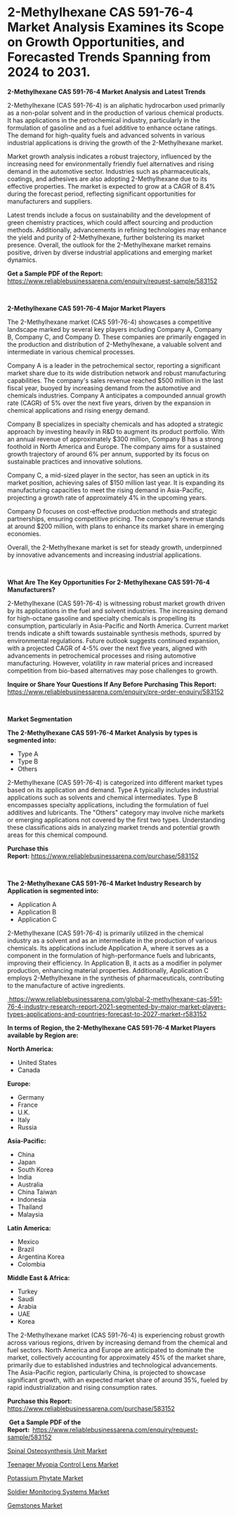 <p><h1>2-Methylhexane CAS 591-76-4 Market Analysis Examines its Scope on Growth Opportunities, and Forecasted Trends Spanning from 2024 to 2031.</h1></p><p><strong>2-Methylhexane CAS 591-76-4 Market Analysis and Latest Trends</strong></p>
<p><p>2-Methylhexane (CAS 591-76-4) is an aliphatic hydrocarbon used primarily as a non-polar solvent and in the production of various chemical products. It has applications in the petrochemical industry, particularly in the formulation of gasoline and as a fuel additive to enhance octane ratings. The demand for high-quality fuels and advanced solvents in various industrial applications is driving the growth of the 2-Methylhexane market.</p><p>Market growth analysis indicates a robust trajectory, influenced by the increasing need for environmentally friendly fuel alternatives and rising demand in the automotive sector. Industries such as pharmaceuticals, coatings, and adhesives are also adopting 2-Methylhexane due to its effective properties. The market is expected to grow at a CAGR of 8.4% during the forecast period, reflecting significant opportunities for manufacturers and suppliers.</p><p>Latest trends include a focus on sustainability and the development of green chemistry practices, which could affect sourcing and production methods. Additionally, advancements in refining technologies may enhance the yield and purity of 2-Methylhexane, further bolstering its market presence. Overall, the outlook for the 2-Methylhexane market remains positive, driven by diverse industrial applications and emerging market dynamics.</p></p>
<p><strong>Get a Sample PDF of the Report:&nbsp;</strong> <a href="https://www.reliablebusinessarena.com/enquiry/request-sample/583152?utm_campaign=1286&utm_medium=2&utm_source=Github&utm_content=ia&utm_term=28092024&utm_id=2-methylhexane-cas-591-76-4">https://www.reliablebusinessarena.com/enquiry/request-sample/583152</a></p>
<p>&nbsp;</p>
<p><strong>2-Methylhexane CAS 591-76-4 Major Market Players</strong></p>
<p><p>The 2-Methylhexane market (CAS 591-76-4) showcases a competitive landscape marked by several key players including Company A, Company B, Company C, and Company D. These companies are primarily engaged in the production and distribution of 2-Methylhexane, a valuable solvent and intermediate in various chemical processes.</p><p>Company A is a leader in the petrochemical sector, reporting a significant market share due to its wide distribution network and robust manufacturing capabilities. The company's sales revenue reached $500 million in the last fiscal year, buoyed by increasing demand from the automotive and chemicals industries. Company A anticipates a compounded annual growth rate (CAGR) of 5% over the next five years, driven by the expansion in chemical applications and rising energy demand.</p><p>Company B specializes in specialty chemicals and has adopted a strategic approach by investing heavily in R&D to augment its product portfolio. With an annual revenue of approximately $300 million, Company B has a strong foothold in North America and Europe. The company aims for a sustained growth trajectory of around 6% per annum, supported by its focus on sustainable practices and innovative solutions.</p><p>Company C, a mid-sized player in the sector, has seen an uptick in its market position, achieving sales of $150 million last year. It is expanding its manufacturing capacities to meet the rising demand in Asia-Pacific, projecting a growth rate of approximately 4% in the upcoming years.</p><p>Company D focuses on cost-effective production methods and strategic partnerships, ensuring competitive pricing. The company's revenue stands at around $200 million, with plans to enhance its market share in emerging economies.</p><p>Overall, the 2-Methylhexane market is set for steady growth, underpinned by innovative advancements and increasing industrial applications.</p></p>
<p>&nbsp;</p>
<p><strong>What Are The Key Opportunities For 2-Methylhexane CAS 591-76-4 Manufacturers?</strong></p>
<p><p>2-Methylhexane (CAS 591-76-4) is witnessing robust market growth driven by its applications in the fuel and solvent industries. The increasing demand for high-octane gasoline and specialty chemicals is propelling its consumption, particularly in Asia-Pacific and North America. Current market trends indicate a shift towards sustainable synthesis methods, spurred by environmental regulations. Future outlook suggests continued expansion, with a projected CAGR of 4-5% over the next five years, aligned with advancements in petrochemical processes and rising automotive manufacturing. However, volatility in raw material prices and increased competition from bio-based alternatives may pose challenges to growth.</p></p>
<p><strong>Inquire or Share Your Questions If Any Before Purchasing This Report:</strong> <a href="https://www.reliablebusinessarena.com/enquiry/pre-order-enquiry/583152?utm_campaign=1286&utm_medium=2&utm_source=Github&utm_content=ia&utm_term=28092024&utm_id=2-methylhexane-cas-591-76-4">https://www.reliablebusinessarena.com/enquiry/pre-order-enquiry/583152</a></p>
<p>&nbsp;</p>
<p><strong>Market Segmentation</strong></p>
<p><strong>The 2-Methylhexane CAS 591-76-4 Market Analysis by types is segmented into:</strong></p>
<p><ul><li>Type A</li><li>Type B</li><li>Others</li></ul></p>
<p><p>2-Methylhexane (CAS 591-76-4) is categorized into different market types based on its application and demand. Type A typically includes industrial applications such as solvents and chemical intermediates. Type B encompasses specialty applications, including the formulation of fuel additives and lubricants. The "Others" category may involve niche markets or emerging applications not covered by the first two types. Understanding these classifications aids in analyzing market trends and potential growth areas for this chemical compound.</p></p>
<p><strong>Purchase this Report:&nbsp;</strong><a href="https://www.reliablebusinessarena.com/purchase/583152?utm_campaign=1286&utm_medium=2&utm_source=Github&utm_content=ia&utm_term=28092024&utm_id=2-methylhexane-cas-591-76-4">https://www.reliablebusinessarena.com/purchase/583152</a></p>
<p>&nbsp;</p>
<p><strong>The 2-Methylhexane CAS 591-76-4 Market Industry Research by Application is segmented into:</strong></p>
<p><ul><li>Application A</li><li>Application B</li><li>Application C</li></ul></p>
<p><p>2-Methylhexane (CAS 591-76-4) is primarily utilized in the chemical industry as a solvent and as an intermediate in the production of various chemicals. Its applications include Application A, where it serves as a component in the formulation of high-performance fuels and lubricants, improving their efficiency. In Application B, it acts as a modifier in polymer production, enhancing material properties. Additionally, Application C employs 2-Methylhexane in the synthesis of pharmaceuticals, contributing to the manufacture of active ingredients.</p></p>
<p><a href="https://www.reliablebusinessarena.com/global-2-methylhexane-cas-591-76-4-industry-research-report-2021-segmented-by-major-market-players-types-applications-and-countries-forecast-to-2027-market-r583152?utm_campaign=1286&utm_medium=2&utm_source=Github&utm_content=ia&utm_term=28092024&utm_id=2-methylhexane-cas-591-76-4">&nbsp;https://www.reliablebusinessarena.com/global-2-methylhexane-cas-591-76-4-industry-research-report-2021-segmented-by-major-market-players-types-applications-and-countries-forecast-to-2027-market-r583152</a></p>
<p><strong>In terms of Region, the 2-Methylhexane CAS 591-76-4 Market Players available by Region are:</strong></p>
<p>
    <p> <strong> North America: </strong>
        <ul>
            <li>United States</li>
            <li>Canada</li>
        </ul>
        </p> 
    <p> <strong> Europe: </strong>
        <ul>
            <li>Germany</li>
            <li>France</li>
            <li>U.K.</li>
            <li>Italy</li>
            <li>Russia</li>
        </ul>
        </p> 
    <p> <strong> Asia-Pacific: </strong>
        <ul>
            <li>China</li>
            <li>Japan</li>
            <li>South Korea</li>
            <li>India</li>
            <li>Australia</li>
            <li>China Taiwan</li>
            <li>Indonesia</li>
            <li>Thailand</li>
            <li>Malaysia</li>
        </ul>
        </p> 
    <p> <strong> Latin America: </strong>
        <ul>
            <li>Mexico</li>
            <li>Brazil</li>
            <li>Argentina Korea</li>
            <li>Colombia</li>
        </ul>
        </p> 
    <p> <strong> Middle East & Africa: </strong>
        <ul>
            <li>Turkey</li>
            <li>Saudi</li>
            <li>Arabia</li>
            <li>UAE</li>
            <li>Korea</li>
        </ul>
    </p>
    </p>
<p><p>The 2-Methylhexane market (CAS 591-76-4) is experiencing robust growth across various regions, driven by increasing demand from the chemical and fuel sectors. North America and Europe are anticipated to dominate the market, collectively accounting for approximately 45% of the market share, primarily due to established industries and technological advancements. The Asia-Pacific region, particularly China, is projected to showcase significant growth, with an expected market share of around 35%, fueled by rapid industrialization and rising consumption rates.</p></p>
<p><strong>Purchase this Report: </strong><a href="https://www.reliablebusinessarena.com/purchase/583152?utm_campaign=1286&utm_medium=2&utm_source=Github&utm_content=ia&utm_term=28092024&utm_id=2-methylhexane-cas-591-76-4">https://www.reliablebusinessarena.com/purchase/583152</a></p>
<p>&nbsp;<strong>Get a Sample PDF of the Report:&nbsp;&nbsp;</strong><a href="https://www.reliablebusinessarena.com/enquiry/request-sample/583152?utm_campaign=1286&utm_medium=2&utm_source=Github&utm_content=ia&utm_term=28092024&utm_id=2-methylhexane-cas-591-76-4">https://www.reliablebusinessarena.com/enquiry/request-sample/583152</a></p>
<p><strong></strong></p>
<p><p><a href="https://github.com/luckyshygirl/Market-Research-Report-List-6/blob/main/spinal-osteosynthesis-unit-market.md?utm_campaign=1286&utm_medium=2&utm_source=Github&utm_content=ia&utm_term=28092024&utm_id=2-methylhexane-cas-591-76-4">Spinal Osteosynthesis Unit Market</a></p><p><a href="https://issuu.com/reportprime-2/docs/teenager-myopia-control-lens-market_b9ce508a62baf2?utm_campaign=1286&utm_medium=2&utm_source=Github&utm_content=ia&utm_term=28092024&utm_id=2-methylhexane-cas-591-76-4">Teenager Myopia Control Lens Market</a></p><p><a href="https://www.linkedin.com/pulse/potassium-phytate-market-forecast-global-trends-analysis-from-cfjhf?utm_campaign=1286&utm_medium=2&utm_source=Github&utm_content=ia&utm_term=28092024&utm_id=2-methylhexane-cas-591-76-4">Potassium Phytate Market</a></p><p><a href="https://issuu.com/reportprime-2/docs/soldier-monitoring-systems-market-s_c1316632d9791f?utm_campaign=1286&utm_medium=2&utm_source=Github&utm_content=ia&utm_term=28092024&utm_id=2-methylhexane-cas-591-76-4">Soldier Monitoring Systems Market</a></p><p><a href="https://www.linkedin.com/pulse/global-gemstones-market-projected-grow-cagr-52-forcasted-period-hlmoc?utm_campaign=1286&utm_medium=2&utm_source=Github&utm_content=ia&utm_term=28092024&utm_id=2-methylhexane-cas-591-76-4">Gemstones Market</a></p></p>